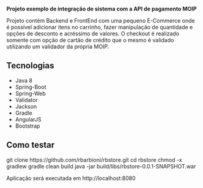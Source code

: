 **Projeto exemplo de integração de sistema com a API de pagamento MOIP**

Projeto contém Backend e FrontEnd com uma pequeno E-Commerce onde é possível adicionar itens no carrinho, fazer manipulação de quantidade e opções de desconto e acréssimo de valores. O checkout é realizado somente com opção de cartão de crédito que o mesmo é validado utilizando um validador da própria MOIP.

## Tecnologias
- Java 8
- Spring-Boot
- Spring-Web
- Validator
- Jackson
- Gradle
- AngularJS
- Bootstrap
## Como testar

</pre>
git clone https://github.com/rbarbioni/rbstore.git
cd rbstore
chmod -x gradlew
gradle clean build
java -jar build/libs/rbstore-0.0.1-SNAPSHOT.war

Aplicação será executada em http://localhost:8080

</pre>